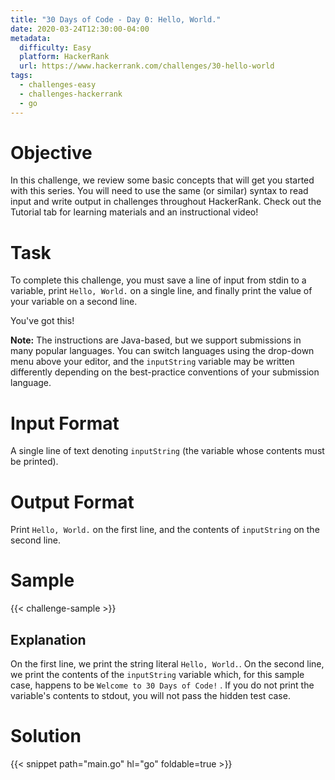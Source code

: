 ```yaml
---
title: "30 Days of Code - Day 0: Hello, World."
date: 2020-03-24T12:30:00-04:00
metadata:
  difficulty: Easy
  platform: HackerRank
  url: https://www.hackerrank.com/challenges/30-hello-world
tags:
  - challenges-easy
  - challenges-hackerrank
  - go
---
```


# Objective

In this challenge, we review some basic concepts that will get you started with
this series. You will need to use the same (or similar) syntax to read input
and write output in challenges throughout HackerRank. Check out the Tutorial
tab for learning materials and an instructional video!

# Task

To complete this challenge, you must save a line of input from stdin to a
variable, print `Hello, World.` on a single line, and finally print the value
of your variable on a second line.

You've got this!

**Note:** The instructions are Java-based, but we support submissions in many
popular languages. You can switch languages using the drop-down menu above your
editor, and the `inputString` variable may be written differently depending on
the best-practice conventions of your submission language.

# Input Format

A single line of text denoting `inputString` (the variable whose contents must
be printed).

# Output Format

Print `Hello, World.` on the first line, and the contents of `inputString` on
the second line.

# Sample

{{< challenge-sample >}}

## Explanation

On the first line, we print the string literal `Hello, World.`. On the second
line, we print the contents of the `inputString` variable which, for this
sample case, happens to be `Welcome to 30 Days of Code!` . If you do not print
the variable's contents to stdout, you will not pass the hidden test case.

# Solution

{{< snippet path="main.go" hl="go" foldable=true >}}

